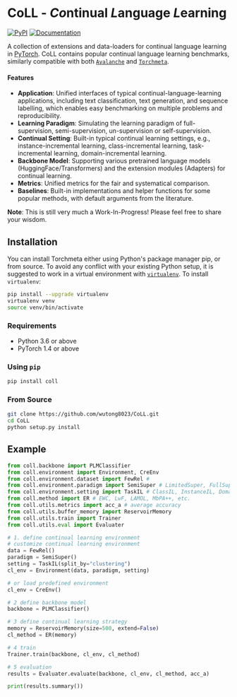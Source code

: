 # CoLL - ***Co***ntinual ***L***anguage ***L***earning
[![PyPI](https://img.shields.io/pypi/v/coll)](https://pypi.org/project/coll/) [![Documentation](https://img.shields.io/badge/docs-CoLL-blue)](https://wutong8023.site/CoLL/)

A collection of extensions and data-loaders for continual language learning in [PyTorch](https://pytorch.org/). CoLL contains popular continual language learning benchmarks, similarly compatible with both [`Avalanche`](https://github.com/ContinualAI/avalanche) and [`Torchmeta`](https://github.com/tristandeleu/pytorch-meta/).

#### Features
  - **Application**: Unified interfaces of typical continual-language-learning applications, including text classification, text generation, and sequence labelling, which enables easy benchmarking on multiple problems and reproducibility.
  - **Learning Paradigm**: Simulating the learning paradigm of full-supervision, semi-supervision, un-supervision or self-supervision.
  - **Continual Setting**: Built-in typical continual learning settings, e.g., instance-incremental learning, class-incremental learning, task-incremental learning, domain-incremental learning. 
  - **Backbone Model**: Supporting various pretrained language models (HuggingFace/Transformers) and the extension modules (Adapters) for continual learning. 
  - **Metrics**: Unified metrics for the fair and systematical comparison.
  - **Baselines**: Built-in implementations and helper functions for some popular methods, with default arguments from the literature.

**Note**: This is still very much a Work-In-Progress! Please feel free to share your wisdom.

## Installation
You can install Torchmeta either using Python's package manager pip, or from source. To avoid any conflict with your existing Python setup, it is suggested to work in a virtual environment with [`virtualenv`](https://docs.python-guide.org/dev/virtualenvs/). To install `virtualenv`:
```bash
pip install --upgrade virtualenv
virtualenv venv
source venv/bin/activate
```

### Requirements
 - Python 3.6 or above
 - PyTorch 1.4 or above

### Using `pip`
```bash
pip install coll
```

### From Source
```bash
git clone https://github.com/wutong8023/CoLL.git
cd CoLL
python setup.py install
```

## Example
```python
from coll.backbone import PLMClassifier
from coll.environment import Environment, CreEnv
from coll.environment.dataset import FewRel # 
from coll.environment.paradigm import SemiSuper # LimitedSuper, FullSuper, UnSuper, InteractSuper
from coll.environment.setting import TaskIL # ClassIL, InstanceIL, DomainIL
from coll.method import ER # EWC, LwF, LAMOL, MbPA++, etc.
from coll.utils.metrics import acc_a # average accuracy
from coll.utils.buffer_memory import ReservoirMemory
from coll.utils.train import Trainer
from coll.utils.eval import Evaluater

# 1. define continual learning environment
# customize continual learning environment
data = FewRel()
paradigm = SemiSuper()
setting = TaskIL(split_by="clustering")
cl_env = Environment(data, paradigm, setting)

# or load predefined environment
cl_env = CreEnv()

# 2 define backbone model
backbone = PLMClassifier()

# 3 define continual learning strategy
memory = ReservoirMemory(size=500, extend=False)
cl_method = ER(memory)

# 4 train
Trainer.train(backbone, cl_env, cl_method)

# 5 evaluation
results = Evaluater.evaluate(backbone, cl_env, cl_method, acc_a)

print(results.summary())
```


